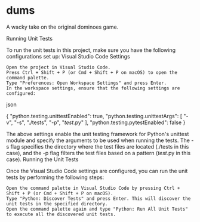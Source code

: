 # dums

A wacky take on the original dominoes game.

Running Unit Tests

To run the unit tests in this project, make sure you have the following configurations set up:
Visual Studio Code Settings

    Open the project in Visual Studio Code.
    Press Ctrl + Shift + P (or Cmd + Shift + P on macOS) to open the command palette.
    Type "Preferences: Open Workspace Settings" and press Enter.
    In the workspace settings, ensure that the following settings are configured:

json

{
    "python.testing.unittestEnabled": true,
    "python.testing.unittestArgs": [
        "-v",
        "-s",
        "./tests",
        "-p",
        "*test*.py"
    ],
    "python.testing.pytestEnabled": false
}

The above settings enable the unit testing framework for Python's unittest module and specify the arguments to be used when running the tests. The -s flag specifies the directory where the test files are located (./tests in this case), and the -p flag filters the test files based on a pattern (*test*.py in this case).
Running the Unit Tests

Once the Visual Studio Code settings are configured, you can run the unit tests by performing the following steps:

    Open the command palette in Visual Studio Code by pressing Ctrl + Shift + P (or Cmd + Shift + P on macOS).
    Type "Python: Discover Tests" and press Enter. This will discover the unit tests in the specified directory.
    Open the command palette again and type "Python: Run All Unit Tests" to execute all the discovered unit tests.